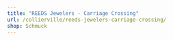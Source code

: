 ```yaml
---
title: "REEDS Jewelers - Carriage Crossing"
url: /collierville/reeds-jewelers-carriage-crossing/
shop: Schmuck
---
```

